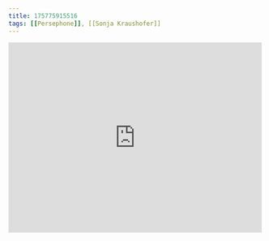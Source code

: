 ```yaml
---
title: 175775915516
tags: [[Persephone]], [[Sonja Kraushofer]]
---
```

<iframe allow="accelerometer; autoplay; clipboard-write; encrypted-media; gyroscope; picture-in-picture" allowfullscreen="" frameborder="0" height="375" id="youtube_iframe" src="https://www.youtube.com/embed/DQUyLNQThNI?feature=oembed&amp;enablejsapi=1&amp;origin=https://safe.txmblr.com&amp;wmode=opaque" width="500"></iframe>